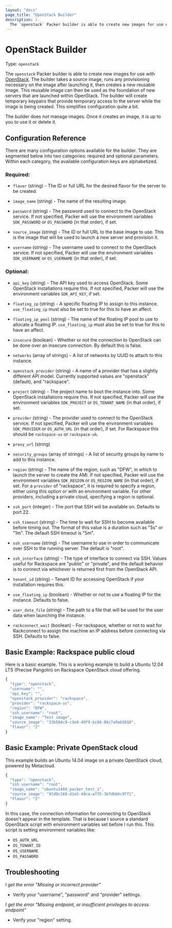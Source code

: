 ```yaml
---
layout: "docs"
page_title: "OpenStack Builder"
description: |-
  The `openstack` Packer builder is able to create new images for use with OpenStack. The builder takes a source image, runs any provisioning necessary on the image after launching it, then creates a new reusable image. This reusable image can then be used as the foundation of new servers that are launched within OpenStack. The builder will create temporary keypairs that provide temporary access to the server while the image is being created. This simplifies configuration quite a bit.
---
```


# OpenStack Builder

Type: `openstack`

The `openstack` Packer builder is able to create new images for use with
[OpenStack](http://www.openstack.org). The builder takes a source
image, runs any provisioning necessary on the image after launching it,
then creates a new reusable image. This reusable image can then be
used as the foundation of new servers that are launched within OpenStack.
The builder will create temporary keypairs that provide temporary access to
the server while the image is being created. This simplifies configuration
quite a bit.

The builder does _not_ manage images. Once it creates an image, it is up to
you to use it or delete it.

## Configuration Reference

There are many configuration options available for the builder. They are
segmented below into two categories: required and optional parameters. Within
each category, the available configuration keys are alphabetized.

### Required:

* `flavor` (string) - The ID or full URL for the desired flavor for the
  server to be created.

* `image_name` (string) - The name of the resulting image.

* `password` (string) - The password used to connect to the OpenStack service.
  If not specified, Packer will use the environment variables
  `SDK_PASSWORD` or `OS_PASSWORD` (in that order), if set.

* `source_image` (string) - The ID or full URL to the base image to use.
  This is the image that will be used to launch a new server and provision it.

* `username` (string) - The username used to connect to the OpenStack service.
  If not specified, Packer will use the environment variables
  `SDK_USERNAME` or `OS_USERNAME` (in that order), if set.

### Optional:

* `api_key` (string) - The API key used to access OpenStack. Some OpenStack
  installations require this.
  If not specified, Packer will use the environment variables
  `SDK_API_KEY`, if set.

* `floating_ip` (string) - A specific floating IP to assign to this instance.
  `use_floating_ip` must also be set to true for this to have an affect.

* `floating_ip_pool` (string) - The name of the floating IP pool to use
  to allocate a floating IP. `use_floating_ip` must also be set to true
  for this to have an affect.

* `insecure` (boolean) - Whether or not the connection to OpenStack can be done
  over an insecure connection. By default this is false.

* `networks` (array of strings) - A list of networks by UUID to attach
  to this instance.

* `openstack_provider` (string) - A name of a provider that has a slightly
  different API model. Currently supported values are "openstack" (default),
  and "rackspace".

* `project` (string) - The project name to boot the instance into. Some
  OpenStack installations require this.
  If not specified, Packer will use the environment variables
  `SDK_PROJECT` or `OS_TENANT_NAME` (in that order), if set.

* `provider` (string) - The provider used to connect to the OpenStack service.
  If not specified, Packer will use the environment variables `SDK_PROVIDER` 
  or `OS_AUTH_URL` (in that order), if set. 
  For Rackspace this should be `rackspace-us` or `rackspace-uk`.

* `proxy_url` (string)

* `security_groups` (array of strings) - A list of security groups by name
  to add to this instance.

* `region` (string) - The name of the region, such as "DFW", in which
  to launch the server to create the AMI.
  If not specified, Packer will use the environment variables
  `SDK_REGION` or `OS_REGION_NAME` (in that order), if set.
  For a `provider` of "rackspace", it is required to specify a region,
  either using this option or with an environment variable. For other
  providers, including a private cloud, specifying a region is optional.

* `ssh_port` (integer) - The port that SSH will be available on. Defaults to port
  22.

* `ssh_timeout` (string) - The time to wait for SSH to become available
  before timing out. The format of this value is a duration such as "5s"
  or "1m". The default SSH timeout is "5m".

* `ssh_username` (string) - The username to use in order to communicate
  over SSH to the running server. The default is "root".

* `ssh_interface` (string) - The type of interface to connect via SSH. Values
  useful for Rackspace are "public" or "private", and the default behavior is
  to connect via whichever is returned first from the OpenStack API.

* `tenant_id` (string) - Tenant ID for accessing OpenStack if your
  installation requires this.

* `use_floating_ip` (boolean) - Whether or not to use a floating IP for
the instance. Defaults to false.

* `user_data_file` (string) - The path to a file that will be used for the
  user data when launching the instance. 

* `rackconnect_wait` (boolean) - For rackspace, whether or not to wait for
  Rackconnect to assign the machine an IP address before connecting via SSH.
  Defaults to false.

## Basic Example: Rackspace public cloud

Here is a basic example. This is a working example to build a
Ubuntu 12.04 LTS (Precise Pangolin) on Rackspace OpenStack cloud offering.

```javascript
{
  "type": "openstack",
  "username": "",
  "api_key": "",
  "openstack_provider": "rackspace",
  "provider": "rackspace-us",
  "region": "DFW",
  "ssh_username": "root",
  "image_name": "Test image",
  "source_image": "23b564c9-c3e6-49f9-bc68-86c7a9ab5018",
  "flavor": "2"
}
```

## Basic Example: Private OpenStack cloud

This example builds an Ubuntu 14.04 image on a private OpenStack cloud,
powered by Metacloud.

```javascript
{
  "type": "openstack",
  "ssh_username": "root",
  "image_name": "ubuntu1404_packer_test_1",
  "source_image": "91d9c168-d1e5-49ca-a775-3bfdbb6c97f1",
  "flavor": "2"
}
```

In this case, the connection information for connecting to OpenStack
doesn't appear in the template. That is because I source a standard
OpenStack script with environment variables set before I run this. This
script is setting environment variables like:

* `OS_AUTH_URL`
* `OS_TENANT_ID`
* `OS_USERNAME`
* `OS_PASSWORD`

## Troubleshooting

*I get the error "Missing or incorrect provider"*

* Verify your "username", "password" and "provider" settings.

*I get the error "Missing endpoint, or insufficient privileges to access endpoint"*

* Verify your "region" setting.

